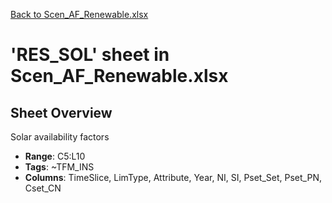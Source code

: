 [Back to Scen_AF_Renewable.xlsx](README.md)

# 'RES_SOL' sheet in Scen_AF_Renewable.xlsx

## Sheet Overview

Solar availability factors

- **Range**: C5:L10
- **Tags**: ~TFM_INS
- **Columns**: TimeSlice, LimType, Attribute, Year, NI, SI, Pset_Set, Pset_PN, Cset_CN

